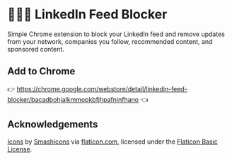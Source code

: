 # 🧘🏻‍♂️  LinkedIn Feed Blocker

Simple Chrome extension to block your LinkedIn feed and remove updates from your network, companies you follow, recommended content, and sponsored content.

## Add to Chrome

👉 https://chrome.google.com/webstore/detail/linkedin-feed-blocker/bacadbohjalkmmopkbfjhpafninfhano 👈

## Acknowledgements

[Icons](https://www.flaticon.com/free-icon/ghost_1234843) by [Smashicons](https://www.flaticon.com/authors/smashicons) via [flaticon.com](https://www.flaticon.com/), licensed under the [Flaticon Basic License](https://file000.flaticon.com/downloads/license/license.pdf).
